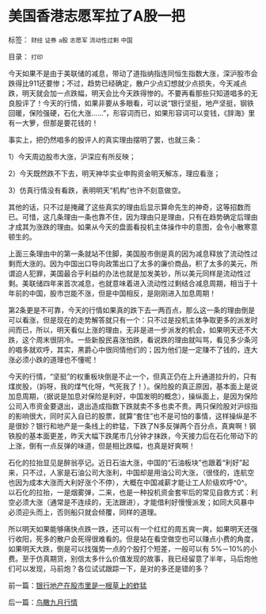 # 美国香港志愿军拉了A股一把

标签： `财经` `证券` `a股` `志愿军` `流动性过剩` `中国` 

目录： `打印`

今天如果不是由于美联储的减息，带动了道指纳指连同恒生指数大涨，深沪股市会跌得比911还要惨；不过，趋势已经确定，散户少点幻想就少点损失，今天减点跌，明天就会加一点跌幅，明天会比今天跌得惨的。不要再看那些只知道唱多的无良股评了！今天的行情，如果非要从多眼看，可以说“银行坚挺，地产坚挺，钢铁回暖，保险强硬，石化大涨……”，形容词而已，如果形容词可以变钱，《辞海》里有一大箩，但那是要花钱的！



事实上，把仍然唱多的股评人的真实理由摆明了罢，也就三条：

1）今天周边股市大涨，沪深应有所反映；

2）今天既然跌不下去，明天神华实业申购资金明天解冻，理应看涨；

3）仿真行情没有看跌，表明明天“机构”也许不刻意做空。

其他的话，只不过是掩藏了这些真实的理由后显示算命先生的神奇，这等招数而已。可惜，这几条理由一条也靠不住，因为理由只是理由，只有在趋势确定后理由才成其为涨跌的理由。如果从今天的盘面看投机主体操作中的意图，会令小散寒意顿生的。



上面三条理由中的第一条就站不住脚，美国股市倒是真的因为减息释放了流动性过剩而大涨的。因为中国出口导向政策出口了太多的廉价商品，积了太多的美元，所谓迫人犯罪，美国最合乎利益的办法也就是加发美钞，所以美元同样是流动性过剩。美联储四年来首次减息，也就意味着进入流动性过剩结合减息周期，相当于十年前的中国，股市岂能不涨，但是中国相反，是刚刚进入加息周期！



第2条更是不可靠，今天的行情如果真的跌下去一两百点，那么这一条的理由倒是可以看涨，但是现在的走势解答就只有一个：只不过是投机主体争取更多的派发时间而已，所以，明天看似上涨的理由，无非是进一步派发的机会，如果明天还不大跌，这个周末很阴冷。一些新股民喜涨怕跌，看说跌的理由就叫骂，看见多少条河的唱多就欢呼，其实，黑爵心中很同情他们的；因为他们是一定赚不了钱的，连大涨必须小跌的道理也不懂呢！



今天的行情，“坚挺”的权重板块倒是不止一个，但真正仍在上升通道拉升的，只有煤炭股，（妈呀，我的煤气化呀，气死我了！）。保险股的真正原因，基本面上是说加息周期，（据说是加息对保险是利好，中国发明的概念），操纵面上，是因为保险公司入市资金要退出，退出造成指数下跌就卖不多也卖不贵。两只保险股对沪综指的影响很大，同时买入自已的股票，就算“套住”也不是可怕的事情，这样操纵是不是很妙？银行和地产是一条线上的蚱猛，下跌了N多反弹两个百分点，真爽啊！钢铁股的基本面更差，昨天大幅下跌尾市几分钟才抹跌，今天接力后在石化带动下的上涨，倒有一点反弹的味道，但是相比跌幅，也真是好爽啊！



石化的拉抬显见是醉翁亭记。近日石油大涨，中国的“石油板块”也跟着“利好”起来，只不过，人家是石油公司大涨利，中国却是用油公司大涨，（很怪的，连航空也因为成本大涨而大利好涨个不停），大概在中国减薪才能让工人阶级欢呼^0^。以石化的拉抬，一是烟雾弹，二来，也是一种投机资金套牢后的常见自救方式：利空必须大涨（通常是不连续的，无法跟进），才能借利好慢慢派发；如同大风暴中必须迎头而上，否则船只就会倾覆，同样的道理。



所以明天如果能够痛快点跌一跌，还可以有一个红红的周五爽一爽，如果明天还强行收阳，死多的散户会死得很难看的。但是站在看空做空也可以赚点小费的角度，如果明天大跌，倒是可以找强势一点的个股打个短差，一般可以有
5%－10%的小费。至于仿真期货，别信太多什么价值发现的故事，我已经留意了半年，马后炮他们可以发现，马前炮？各位试试跟踪一下，是对的多还是错的多？







前一篇：[银行地产在股市里是一根草上的蚱猛](../../../2007/9/19/银行地产在股市里是一根草上的蚱猛.md)

后一篇：[鸟瞰九月行情](../../../2007/9/20/鸟瞰九月行情.md)